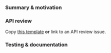 
### Summary & motivation

<!-- Simple summary of what the code does or what you have changed. If this is a visual change, please include a screenshot/GIF. -->

### API review

<!-- Delete this section if this change involves no API changes. -->

Copy [this template](.github/API_REVIEW.md) **or** link to an API review issue.


### Testing & documentation

<!-- How did you test this change? This can be as simple as "I wrote unit tests..." -->

<!-- If this is an API change, have you updated the documentation? -->

<!-- OTHER: Consider checking "Allow edits from maintainers" below. -->
